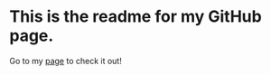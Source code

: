 # This is the readme for my GitHub page.
Go to my [page](https://onegneissguy.github.io) to check it out!
